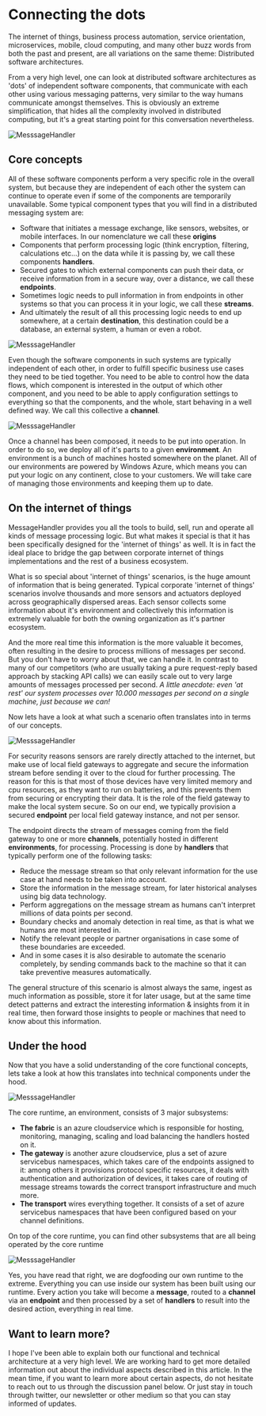 # Connecting the dots

The internet of things, business process automation, service orientation, microservices, mobile, cloud computing, and many other buzz words from both the past and present, are all variations on the same theme: Distributed software architectures.

From a very high level, one can look at distributed software architectures as 'dots' of independent software components, that communicate with each other using various messaging patterns, very similar to the way humans communicate amongst themselves. This is obviously an extreme simplification, that hides all the complexity involved in distributed computing, but it's a great starting point for this conversation nevertheless.

![MesssageHandler](/documentation/images/architecture.png)

## Core concepts

All of these software components perform a very specific role in the overall system, but because they are independent of each other the system can continue to operate even if some of the components are temporarily unavailable. Some typical component types that you will find in a distributed messaging system are:

* Software that initiates a message exchange, like sensors, websites, or mobile interfaces. In our nomenclature we call these **origins**
* Components that perform processing logic (think encryption, filtering, calculations etc...) on the data while it is passing by, we call these components **handlers**.
* Secured gates to which external components can push their data, or receive information from in a secure way, over a distance, we call these **endpoints**.
* Sometimes logic needs to pull information in from endpoints in other systems so that you can process it in your logic, we call these **streams**.
* And ultimately the result of all this processing logic needs to end up somewhere, at a certain **destination**, this destination could be a database, an external system, a human or even a robot.

![MesssageHandler](/documentation/images/architecture-concepts.png)

Even though the software components in such systems are typically independent of each other, in order to fulfill specific business use cases they need to be tied together. You need to be able to control how the data flows, which component is interested in the output of which other component, and you need to be able to apply configuration settings to everything so that the components, and the whole, start behaving in a well defined way. We call this collective a **channel**.

![MesssageHandler](/documentation/images/architecture-channel.png)

Once a channel has been composed, it needs to be put into operation. In order to do so, we deploy all of it's parts to a given **environment**. An environment is a bunch of machines hosted somewhere on the planet. All of our environments are powered by Windows Azure, which means you can put your logic on any continent, close to your customers. We will take care of managing those environments and keeping them up to date.

## On the internet of things

MessageHandler provides you all the tools to build, sell, run and operate all kinds of message processing logic. But what makes it special is that it has been specifically designed for the 'internet of things' as well. It is in fact the ideal place to bridge the gap between corporate internet of things implementations and the rest of a business ecosystem. 

What is so special about 'internet of things' scenarios, is the huge amount of information that is being generated. Typical corporate 'internet of things' scenarios involve thousands and more sensors and actuators deployed across geographically dispersed areas. Each sensor collects some information about it's environment and collectively this information is extremely valuable for both the owning organization as it's partner ecosystem. 

And the more real time this information is the more valuable it becomes, often resulting in the desire to process millions of messages per second. But you don't have to worry about that, we can handle it. In contrast to many of our competitors (who are usually taking a pure request-reply based approach by stacking API calls) we can easily scale out to very large amounts of messages processed per second. *A little anecdote: even 'at rest' our system processes over 10.000 messages per second on a single machine, just because we can!*

Now lets have a look at what such a scenario often translates into in terms of our concepts.

![MesssageHandler](/documentation/images/architecture-iot.png)

For security reasons sensors are rarely directly attached to the internet, but make use of local field gateways to aggregate and secure the information stream before sending it over to the cloud for further processing. The reason for this is that most of those devices have very limited memory and cpu resources, as they want to run on batteries, and this prevents them from securing or encrypting their data. It is the role of the field gateway to make the local system secure. So on our end, we typically provision a secured **endpoint** per local field gateway instance, and not per sensor.

The endpoint directs the stream of messages coming from the field gateway to one or more **channels**, potentially hosted in different **environments**, for processing. Processing is done by **handlers** that typically perform one of the following tasks:

* Reduce the message stream so that only relevant information for the use case at hand needs to be taken into account.
* Store the information in the message stream, for later historical analyses using big data technology.
* Perform aggregations on the message stream as humans can't interpret millions of data points per second.
* Boundary checks and anomaly detection in real time, as that is what we humans are most interested in.
* Notify the relevant people or partner organisations in case some of these boundaries are exceeded.
* And in some cases it is also desirable to automate the scenario completely, by sending commands back to the machine so that it can take preventive measures automatically.

The general structure of this scenario is almost always the same, ingest as much information as possible, store it for later usage, but at the same time detect patterns and extract the interesting information & insights from it in real time, then forward those insights to people or machines that need to know about this information.

## Under the hood

Now that you have a solid understanding of the core functional concepts, lets take a look at how this translates into technical components under the hood.

![MesssageHandler](/documentation/images/architecture-technical-overview.png)

The core runtime, an environment, consists of 3 major subsystems:

* **The fabric** is an azure cloudservice which is responsible for hosting, monitoring, managing, scaling and load balancing the handlers hosted on it.
* **The gateway** is another azure cloudservice, plus a set of azure servicebus namespaces, which takes care of the endpoints assigned to it: among others it provisions protocol specific resources, it deals with authentication and authorization of devices, it takes care of routing of message streams towards the correct transport infrastructure and much more.
* **The transport** wires everything together. It consists of a set of azure servicebus namespaces that have been configured based on your channel definitions.

On top of the core runtime, you can find other subsystems that are all being operated by the core runtime

![MesssageHandler](/documentation/images/architecture-dogfooding.png)

Yes, you have read that right, we are dogfooding our own runtime to the extreme. Everything you can use inside our system has been built using our runtime. Every action you take will become a **message**, routed to a **channel** via an **endpoint** and then processed by a set of **handlers** to result into the desired action, everything in real time.

## Want to learn more?

I hope I've been able to explain both our functional and technical architecture at a very high level. We are working hard to get more detailed information out about the individual aspects described in this article. In the mean time, if you want to learn more about certain aspects, do not hesitate to reach out to us through the discussion panel below. Or just stay in touch through twitter, our newsletter or other medium so that you can stay informed of updates.